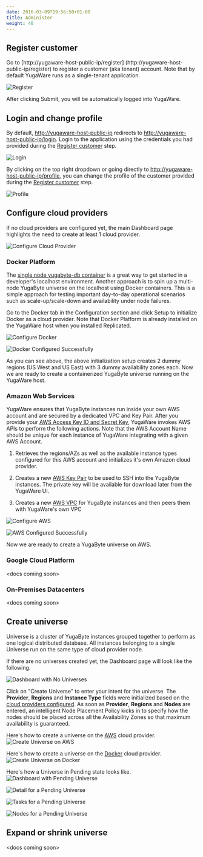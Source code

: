 ```yaml
---
date: 2016-03-09T19:56:50+01:00
title: Administer
weight: 40
---
```


## Register customer

Go to [http://yugaware-host-public-ip/register] (http://yugaware-host-public-ip/register) to register a customer (aka tenant) account. Note that by default YugaWare runs as a single-tenant application.

![Register](/images/register.png)

After clicking Submit, you will be automatically logged into YugaWare.

## Login and change profile

By default, [http://yugaware-host-public-ip](http://yugaware-host-public-ip) redirects to [http://yugaware-host-public-ip/login](http://yugaware-host-public-ip/login). Login to the application using the credentials you had provided during the [Register customer](/admin/#register-customer) step.

![Login](/images/login.png)

By clicking on the top right dropdown or going directly to [http://yugaware-host-public-ip/profile](http://yugaware-host-public-ip/profile), you can change the profile of the customer provided during the [Register customer](/admin/#register-customer) step.

![Profile](/images/profile.png)

## Configure cloud providers

If no cloud providers are configured yet, the main Dashboard page highlights the need to create at least 1 cloud provider.

![Configure Cloud Provider](/images/configure-cloud-provider.png)

### Docker Platform

The [single node yugabyte-db container](/get-started-dev) is a great way to get started in a developer's localhost environment. Another approach is to spin up a multi-node YugaByte universe on the localhost using Docker containers. This is a simple approach for testing important day-to-day operational scenarios such as scale-up/scale-down and availability under node failures.

Go to the Docker tab in the Configuration section and click Setup to initialize Docker as a cloud provider. Note that Docker Platform is already installed on the YugaWare host when you installed Replicated.

![Configure Docker](/images/configure-docker-1.png)

![Docker Configured Successfully](/images/configure-docker-2.png)

As you can see above, the above initialization setup creates 2 dummy regions (US West and US East) with 3 dummy availability zones each. Now we are ready to create a containerized YugaByte universe running on the YugaWare host.

### Amazon Web Services

YugaWare ensures that YugaByte instances run inside your own AWS account and are secured by a dedicated VPC and Key Pair. After you provide your [AWS Access Key ID and Secret Key](http://docs.aws.amazon.com/general/latest/gr/managing-aws-access-keys.html), YugaWare invokes AWS APIs to perform the following actions. Note that the AWS Account Name should be unique for each instance of YugaWare integrating with a given AWS Account.

1. Retrieves the regions/AZs as well as the available instance types configured for this AWS account and initializes it's own Amazon cloud provider.

2. Creates a new [AWS Key Pair](s://docs.aws.amazon.com/AWSEC2/latest/UserGuide/ec2-key-pairs.html) to be used to SSH into the YugaByte instances. The private key will be available for download later from the YugaWare UI.

3. Creates a new [AWS VPC](https://docs.aws.amazon.com/AWSEC2/latest/UserGuide/using-vpc.html) for YugaByte instances and then peers them with YugaWare's own VPC

![Configure AWS](/images/configure-aws-1.png)

![AWS Configured Successfully](/images/configure-aws-2.png)

Now we are ready to create a YugaByte universe on AWS.

### Google Cloud Platform

\<docs coming soon\>

### On-Premises Datacenters

\<docs coming soon\>

## Create universe

Universe is a cluster of YugaByte instances grouped together to perform as one logical distributed database. All instances belonging to a single Universe run on the same type of cloud provider node. 

If there are no universes created yet, the Dashboard page will look like the following.

![Dashboard with No Universes](/images/no-univ-dashboard.png)

Click on "Create Universe" to enter your intent for the universe. The **Provider**, **Regions** and **Instance Type** fields were initialized based on the [cloud providers configured](/admin/#configure-cloud-providers). As soon as **Provider**, **Regions** and **Nodes** are entered, an intelligent Node Placement Policy kicks in to specify how the nodes should be placed across all the Availability Zones so that maximum availability is guaranteed. 

Here's how to create a universe on the [AWS](#amazon-web-services) cloud provider.
![Create Universe on AWS](/images/create-univ.png)

Here's how to create a universe on the [Docker](#docker-platform) cloud provider.
![Create Universe on Docker](/images/create-univ-docker.png)

Here's how a Universe in Pending state looks like.
![Dashboard with Pending Universe](/images/pending-univ-dashboard.png)

![Detail for a Pending Universe](/images/pending-univ-detail.png)

![Tasks for a Pending Universe](/images/pending-univ-tasks.png)

![Nodes for a Pending Universe](/images/pending-univ-nodes.png)

## Expand or shrink universe

\<docs coming soon\>
